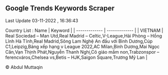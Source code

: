 

## Google Trends Keywords Scraper 
 
Last Update 03-11-2022 , 16:36:43

Country List :
 Name  | Keyword |
| ------------- | ------------- |
| VIETNAM | Real Sociedad – Man Utd,Real Madrid – Celtic,V-League,Hải Phòng – Hồng Lĩnh Hà Tĩnh,Real Madrid,Sông Lam Nghệ An đấu với Bình Dương,Cúp C1,Leipzig,Bảng xếp hạng v League 2022,AC Milan,Bình Dương,Mai Ngọc Căn,Vạn Thịnh Phát,Nguyễn Thanh Nghị,Cô giáo mầm non,Trabzonspor – ferencváros,Chelsea vs,Betis – HJK,Saigon Square,Trương Mỹ Lan |



© Abdul Muttaqin 
